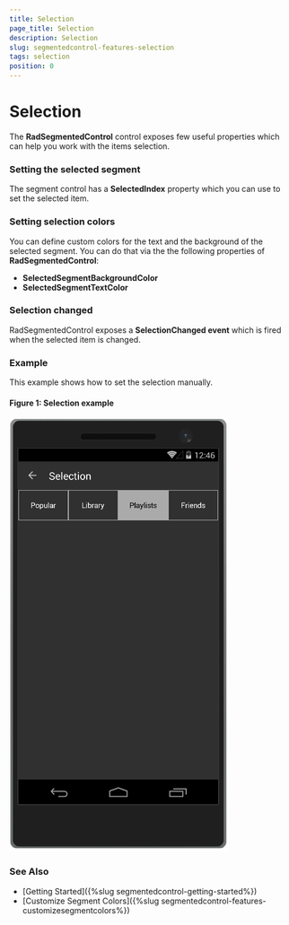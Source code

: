 ```yaml
---
title: Selection
page_title: Selection
description: Selection
slug: segmentedcontrol-features-selection
tags: selection
position: 0
---
```


# Selection

The **RadSegmentedControl** control exposes few useful properties which can help you work with the items selection. 

### Setting the selected segment 

The segment control has a **SelectedIndex** property which you can use to set the selected item.

### Setting selection colors

You can define custom colors for the text and the background of the selected segment. You can do that via the the following properties of **RadSegmentedControl**:

- **SelectedSegmentBackgroundColor**
- **SelectedSegmentTextColor**

### Selection changed

RadSegmentedControl exposes a **SelectionChanged event** which is fired when the selected item is changed.

### Example

This example shows how to set the selection manually.

<snippet id='segmentcontrol-features-selection-xaml'/>

#### __Figure 1: Selection example__  
![SegmentedControl selection example](../images/segmentcontrol-features-selection-0.png) 

### See Also
- [Getting Started]({%slug segmentedcontrol-getting-started%})
- [Customize Segment Colors]({%slug segmentedcontrol-features-customizesegmentcolors%})